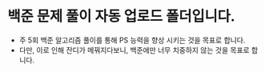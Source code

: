 # 백준 문제 풀이 자동 업로드 폴더입니다. 
- 주 5회 백준 알고리즘 풀이를 통해 PS 능력을 향상 시키는 것을 목표로 합니다.
- 다만, 이로 인해 잔디가 메꿔지다보니, 백준에만 너무 치중하지 않는 것을 목표로 합니다.
